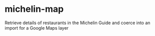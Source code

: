 # michelin-map
Retrieve details of restaurants in the Michelin Guide and coerce into an import for a Google Maps layer

